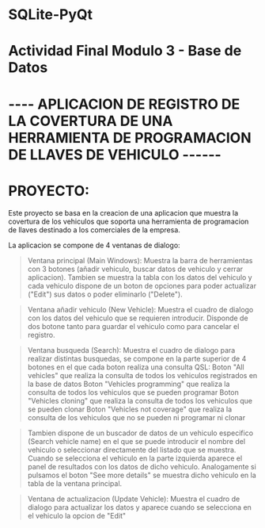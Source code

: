 # SQLite-PyQt
#
# Actividad Final Modulo 3 - Base de Datos
#
#
# ----  APLICACION DE REGISTRO DE LA COVERTURA DE UNA HERRAMIENTA DE PROGRAMACION DE LLAVES DE VEHICULO ------
#
# PROYECTO:

Este proyecto se basa en la creacion de una aplicacion que muestra la covertura de los vehiculos que soporta una herramienta de programacion de llaves
destinado a los comerciales de la empresa. 

La aplicacion se compone de 4 ventanas de dialogo: 

> Ventana principal (Main Windows): Muestra la barra de herramientas con 3 botones (añadir vehiculo, buscar datos de vehiculo y cerrar aplicacion). Tambien se muestra la tabla con
        los datos del vehiculo y cada vehiculo dispone de un boton de opciones para poder actualizar ("Edit") sus datos o poder eliminarlo ("Delete").

> Ventana añadir vehiculo (New Vehicle): Muestra el cuadro de dialogo con los datos del vehiculo que se requieren introducir. Disponde de dos botone tanto para guardar el vehiculo como
        para cancelar el registro.

> Ventana busqueda (Search): Muestra el cuadro de dialogo para realizar distintas busquedas, se compone en la parte superior de 4 botones en el que cada boton realiza una
consulta QSL:
> Boton "All vehicles" que realiza la consulta de todos los vehiculos registrados en la base de datos
> Boton "Vehicles programming" que realiza la consulta de todos los vehiculos que se pueden programar
> Boton "Vehicles cloning" que realiza la consulta de todos los vehiculos que se pueden clonar
> Boton "Vehicles not coverage" que realiza la consulta de los vehiculos que no se pueden ni programar ni clonar

> Tambien dispone de un buscador de datos de un vehiculo especifico (Search vehicle name) en el que se puede introducir el nombre del vehiculo o seleccionar
directamente del listado que se muestra. Cuando se selecciona el vehiculo en la parte izquierda aparece el panel de resultados con los datos de dicho
vehiculo. Analogamente si pulsamos el boton "See more details" se muestra dicho vehiculo en la tabla de la ventana principal.

> Ventana de actualizacion (Update Vehicle): Muestra el cuadro de dialogo para actualizar los datos y aparece cuando se selecciona en el vehiculo la opcion de "Edit"
